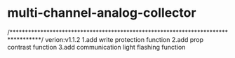 # multi-channel-analog-collector
/**********************************************************************************/
verion:v1.1.2
1.add write protection function
2.add prop contrast function
3.add communication light flashing function
